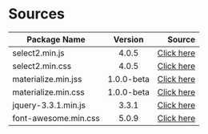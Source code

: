 # Sources

|Package Name|Version|Source|
|----------------|:-----------------:|------:|
|select2.min.js|4.0.5|[Click here](https://github.com/select2/select2/blob/4.0.5/dist/js/select2.min.js)|
|select2.min.css|4.0.5|[Click here](https://github.com/select2/select2/blob/4.0.5/dist/css/select2.min.css)|
|materialize.min.jss|1.0.0-beta|[Click here](https://github.com/Dogfalo/materialize/blob/1.0.0-beta/dist/js/materialize.min.js)|
|materialize.min.css|1.0.0-beta|[Click here](https://github.com/Dogfalo/materialize/blob/1.0.0-beta/dist/css/materialize.min.css)|
|jquery-3.3.1.min.js|3.3.1|[Click here](https://code.jquery.com/jquery-3.3.1.min.js)|
|font-awesome.min.css|5.0.9|[Click here](https://use.fontawesome.com/releases/v5.0.9/css/all.css)|
